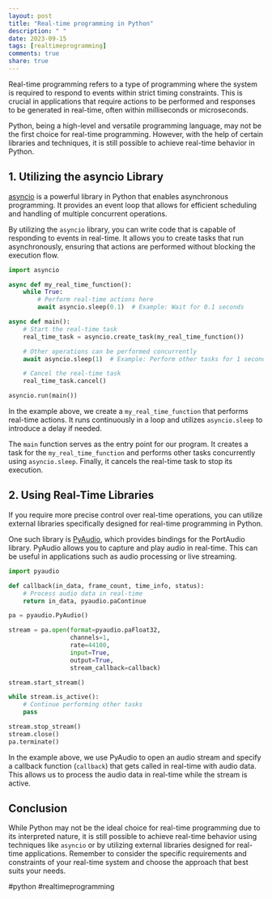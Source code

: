 ```yaml
---
layout: post
title: "Real-time programming in Python"
description: " "
date: 2023-09-15
tags: [realtimeprogramming]
comments: true
share: true
---
```


Real-time programming refers to a type of programming where the system is required to respond to events within strict timing constraints. This is crucial in applications that require actions to be performed and responses to be generated in real-time, often within milliseconds or microseconds.

Python, being a high-level and versatile programming language, may not be the first choice for real-time programming. However, with the help of certain libraries and techniques, it is still possible to achieve real-time behavior in Python.

## 1. Utilizing the asyncio Library

[asyncio](https://docs.python.org/3/library/asyncio.html) is a powerful library in Python that enables asynchronous programming. It provides an event loop that allows for efficient scheduling and handling of multiple concurrent operations.

By utilizing the `asyncio` library, you can write code that is capable of responding to events in real-time. It allows you to create tasks that run asynchronously, ensuring that actions are performed without blocking the execution flow.

```python
import asyncio

async def my_real_time_function():
    while True:
        # Perform real-time actions here
        await asyncio.sleep(0.1)  # Example: Wait for 0.1 seconds

async def main():
    # Start the real-time task
    real_time_task = asyncio.create_task(my_real_time_function())

    # Other operations can be performed concurrently
    await asyncio.sleep(1)  # Example: Perform other tasks for 1 second

    # Cancel the real-time task
    real_time_task.cancel()

asyncio.run(main())
```

In the example above, we create a `my_real_time_function` that performs real-time actions. It runs continuously in a loop and utilizes `asyncio.sleep` to introduce a delay if needed.

The `main` function serves as the entry point for our program. It creates a task for the `my_real_time_function` and performs other tasks concurrently using `asyncio.sleep`. Finally, it cancels the real-time task to stop its execution.

## 2. Using Real-Time Libraries

If you require more precise control over real-time operations, you can utilize external libraries specifically designed for real-time programming in Python.

One such library is [PyAudio](https://people.csail.mit.edu/hubert/pyaudio/), which provides bindings for the PortAudio library. PyAudio allows you to capture and play audio in real-time. This can be useful in applications such as audio processing or live streaming.

```python
import pyaudio

def callback(in_data, frame_count, time_info, status):
    # Process audio data in real-time
    return in_data, pyaudio.paContinue

pa = pyaudio.PyAudio()

stream = pa.open(format=pyaudio.paFloat32,
                 channels=1,
                 rate=44100,
                 input=True,
                 output=True,
                 stream_callback=callback)

stream.start_stream()

while stream.is_active():
    # Continue performing other tasks
    pass

stream.stop_stream()
stream.close()
pa.terminate()
```

In the example above, we use PyAudio to open an audio stream and specify a callback function (`callback`) that gets called in real-time with audio data. This allows us to process the audio data in real-time while the stream is active.

## Conclusion

While Python may not be the ideal choice for real-time programming due to its interpreted nature, it is still possible to achieve real-time behavior using techniques like `asyncio` or by utilizing external libraries designed for real-time applications. Remember to consider the specific requirements and constraints of your real-time system and choose the approach that best suits your needs.

#python #realtimeprogramming